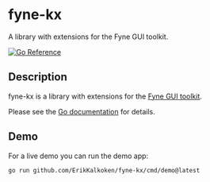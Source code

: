 # fyne-kx

A library with extensions for the Fyne GUI toolkit.

[![Go Reference](https://pkg.go.dev/badge/github.com/ErikKalkoken/fyne-kx.svg)](https://pkg.go.dev/github.com/ErikKalkoken/fyne-kx)

## Description

fyne-kx is a library with extensions for the [Fyne GUI toolkit](https://fyne.io/).

Please see the [Go documentation](https://pkg.go.dev/github.com/ErikKalkoken/fyne-kx) for details.

## Demo

For a live demo you can run the demo app:

```sh
go run github.com/ErikKalkoken/fyne-kx/cmd/demo@latest
```
